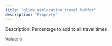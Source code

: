 ```yaml
---
title: "glide.geolocation.travel.buffer"
description: "Property"
---
```


Description: Percentage to add to all travel times

Value: `0`